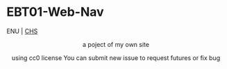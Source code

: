 # EBT01-Web-Nav
ENU | <a href="./README_zh.md">CHS</a>
<center>
  <p>a poject of my own site</p>
  using cc0 license
  You can submit new issue to request futures or fix bug
</center>
